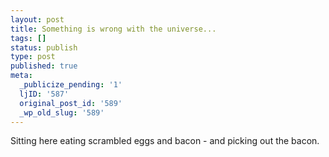 ```yaml
---
layout: post
title: Something is wrong with the universe...
tags: []
status: publish
type: post
published: true
meta:
  _publicize_pending: '1'
  ljID: '587'
  original_post_id: '589'
  _wp_old_slug: '589'
---
```

Sitting here eating scrambled eggs and bacon - and picking out the bacon.
